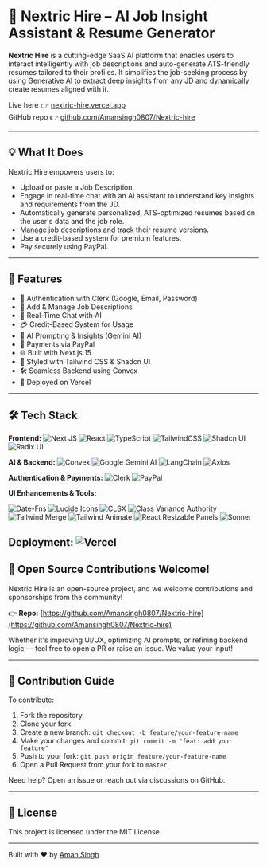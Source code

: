 # 🚀 Nextric Hire – AI Job Insight Assistant & Resume Generator

**Nextric Hire** is a cutting-edge SaaS AI platform that enables users to interact intelligently with job descriptions and auto-generate ATS-friendly resumes tailored to their profiles. It simplifies the job-seeking process by using Generative AI to extract deep insights from any JD and dynamically create resumes aligned with it.

Live here 👉 [nextric-hire.vercel.app](https://nextric-hire.vercel.app/)  
GitHub repo 👉 [github.com/Amansingh0807/Nextric-hire](https://github.com/Amansingh0807/Nextric-hire)

---

## 💡 What It Does

Nextric Hire empowers users to:
- Upload or paste a Job Description.
- Engage in real-time chat with an AI assistant to understand key insights and requirements from the JD.
- Automatically generate personalized, ATS-optimized resumes based on the user's data and the job role.
- Manage job descriptions and track their resume versions.
- Use a credit-based system for premium features.
- Pay securely using PayPal.

---

## 🌟 Features

- 🔐 Authentication with Clerk (Google, Email, Password)
- 📝 Add & Manage Job Descriptions
- 💬 Real-Time Chat with AI
- 💳 Credit-Based System for Usage
- 🤖 AI Prompting & Insights (Gemini AI)
- 💸 Payments via PayPal
- 🌐 Built with Next.js 15
- 🎨 Styled with Tailwind CSS & Shadcn UI
- 🛠️ Seamless Backend using Convex
- 🚀 Deployed on Vercel

---

## 🛠 Tech Stack

**Frontend:**
![Next JS](https://img.shields.io/badge/Next-black?style=for-the-badge&logo=next.js&logoColor=white)
![React](https://img.shields.io/badge/react-%2320232a.svg?style=for-the-badge&logo=react&logoColor=%2361DAFB)
![TypeScript](https://img.shields.io/badge/typescript-%23007ACC.svg?style=for-the-badge&logo=typescript&logoColor=white)
![TailwindCSS](https://img.shields.io/badge/tailwindcss-%2338B2AC.svg?style=for-the-badge&logo=tailwind-css&logoColor=white)
![Shadcn UI](https://img.shields.io/badge/Shadcn_UI-%231C1C1C.svg?style=for-the-badge&logo=react&logoColor=white)
![Radix UI](https://img.shields.io/badge/Radix_UI-%2320232a.svg?style=for-the-badge&logo=react&logoColor=%2361DAFB)

**AI & Backend:**
![Convex](https://img.shields.io/badge/Convex-%230C0C0C.svg?style=for-the-badge&logo=vercel&logoColor=white)
![Google Gemini AI](https://img.shields.io/badge/Google_Gemini_AI-4285F4?style=for-the-badge&logo=google&logoColor=white)
![LangChain](https://img.shields.io/badge/LangChain-0A192F?style=for-the-badge&logo=code&logoColor=white)
![Axios](https://img.shields.io/badge/Axios-5A29E4?style=for-the-badge&logo=axios&logoColor=white)

**Authentication & Payments:**
![Clerk](https://img.shields.io/badge/Clerk-%23000000.svg?style=for-the-badge&logo=clerk&logoColor=white)
![PayPal](https://img.shields.io/badge/PayPal-00457C?style=for-the-badge&logo=paypal&logoColor=white)

**UI Enhancements & Tools:**

![Date-Fns](https://img.shields.io/badge/Date--Fns-%23000000.svg?style=for-the-badge&logo=calendar&logoColor=white)
![Lucide Icons](https://img.shields.io/badge/Lucide_Icons-%23000000.svg?style=for-the-badge&logo=react&logoColor=white)
![CLSX](https://img.shields.io/badge/clsx-%2320232a.svg?style=for-the-badge&logo=code&logoColor=white)
![Class Variance Authority](https://img.shields.io/badge/CVA-%2320232a.svg?style=for-the-badge&logo=code&logoColor=white)
![Tailwind Merge](https://img.shields.io/badge/Tailwind_Merge-%2338B2AC.svg?style=for-the-badge&logo=tailwind-css&logoColor=white)
![Tailwind Animate](https://img.shields.io/badge/Tailwind_Animate-%2338B2AC.svg?style=for-the-badge&logo=tailwind-css&logoColor=white)
![React Resizable Panels](https://img.shields.io/badge/React_Resizable_Panels-%2320232a.svg?style=for-the-badge&logo=react&logoColor=%2361DAFB)
![Sonner](https://img.shields.io/badge/Sonner_Notifications-%23000000.svg?style=for-the-badge&logo=bell&logoColor=white)



**Deployment:**
![Vercel](https://img.shields.io/badge/vercel-%23000000.svg?style=for-the-badge&logo=vercel&logoColor=white)
---

## 💚 Open Source Contributions Welcome!

Nextric Hire is an open-source project, and we welcome contributions and sponsorships from the community!

👉 **Repo:** [https://github.com/Amansingh0807/Nextric-hire](https://github.com/Amansingh0807/Nextric-hire)

Whether it's improving UI/UX, optimizing AI prompts, or refining backend logic — feel free to open a PR or raise an issue. We value your input!

---

## 🧭 Contribution Guide

To contribute:
1. Fork the repository.
2. Clone your fork.
3. Create a new branch: `git checkout -b feature/your-feature-name`
4. Make your changes and commit: `git commit -m "feat: add your feature"`
5. Push to your fork: `git push origin feature/your-feature-name`
6. Open a Pull Request from your fork to `master`.

Need help? Open an issue or reach out via discussions on GitHub.

---

## 📜 License

This project is licensed under the MIT License.

---

Built with ❤️ by [Aman Singh](https://github.com/Amansingh0807)
